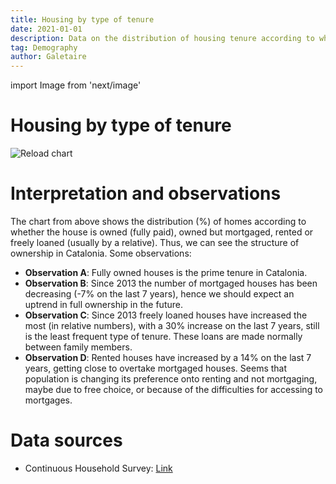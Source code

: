 ```yaml
---
title: Housing by type of tenure
date: 2021-01-01
description: Data on the distribution of housing tenure according to whether the house is fully owned, owned but mortgaged, rented or freely loaned.
tag: Demography
author: Galetaire
---
```


import Image from 'next/image'

# Housing by type of tenure

<Image
  src="/images/tenure.png"
  alt="Reload chart"
  width={729}
  height={523}
  priority
  className="next-image"
/>

# Interpretation and observations

The chart from above shows the distribution (%) of homes according to whether the house is owned (fully paid), owned but mortgaged, rented or freely loaned (usually by a relative). Thus, we can see the structure of ownership in Catalonia. Some observations:

- **Observation A**: Fully owned houses is the prime tenure in Catalonia.
- **Observation B**: Since 2013 the number of mortgaged houses has been decreasing (-7% on the last 7 years), hence we should expect an uptrend in full ownership in the future.
- **Observation C**: Since 2013 freely loaned houses have increased the most (in relative numbers), with a 30% increase on the last 7 years, still is the least frequent type of tenure. These loans are made normally between family members.
- **Observation D**: Rented houses have increased by a 14% on the last 7 years, getting close to overtake mortgaged houses. Seems that population is changing its preference onto renting and not mortgaging, maybe due to free choice, or because of the difficulties for accessing to mortgages.

# Data sources

- Continuous Household Survey: [Link](https://www.ine.es/dyngs/INEbase/en/operacion.htm?c=Estadistica_C&cid=1254736176952&menu=resultados&idp=1254735572981)
